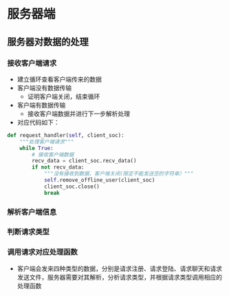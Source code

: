 # 服务器端
## 服务器对数据的处理
### 接收客户端请求
- 建立循环查看客户端传来的数据
- 客户端没有数据传输
  - 证明客户端关闭，结束循环
- 客户端有数据传输
  - 接收客户端数据并进行下一步解析处理
- 对应代码如下：
```python
def request_handler(self, client_soc):
    """处理客户端请求"""
    while True:
        # 接收客户端数据
        recv_data = client_soc.recv_data()
        if not recv_data:
            """没有接收到数据，客户端关闭(限定不能发送空的字符串）"""
            self.remove_offline_user(client_soc)
            client_soc.close()
            break
```
### 解析客户端信息
### 判断请求类型
### 调用请求对应处理函数
- 客户端会发来四种类型的数据，分别是请求注册、请求登陆、请求聊天和请求发送文件，服务器需要对其解析，分析请求类型，并根据请求类型调用相应的处理函数
